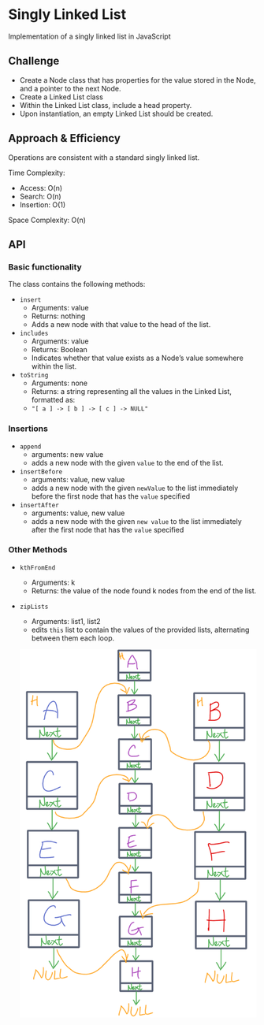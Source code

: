 # Singly Linked List

Implementation of a singly linked list in JavaScript

## Challenge

* Create a Node class that has properties for the value stored in the Node, and a pointer to the next Node.
* Create a Linked List class
* Within the Linked List class, include a head property.
* Upon instantiation, an empty Linked List should be created.

## Approach & Efficiency

Operations are consistent with a standard singly linked list.

Time Complexity:
  * Access: O(n)
  * Search: O(n)
  * Insertion: O(1)

Space Complexity: O(n)

## API

### Basic functionality

The class contains the following methods:
* `insert`
  * Arguments: value
  * Returns: nothing
  * Adds a new node with that value to the head of the list.
* `includes`
  * Arguments: value
  * Returns: Boolean
  * Indicates whether that value exists as a Node’s value somewhere within the list.
* `toString`
  * Arguments: none
  * Returns: a string representing all the values in the Linked List, formatted as:
  * `"[ a ] -> [ b ] -> [ c ] -> NULL"`

### Insertions

* `append`
  * arguments: new value
  * adds a new node with the given `value` to the end of the list.
* `insertBefore`
  * arguments: value, new value
  * adds a new node with the given `newValue` to the list immediately before the first node that has the `value` specified
* `insertAfter`
  * arguments: value, new value
  * adds a new node with the given  `new value` to the list immediately after the first node that has the `value` specified

### Other Methods

* `kthFromEnd`
  * Arguments: k
  * Returns: the value of the node found k nodes from the end of the list.
* `zipLists`
  * Arguments: list1, list2
  * edits `this` list to contain the values of the provided lists, alternating between them each loop.

  ![zipLists diagram](./assets/brave_49gQOo7xWP.png)
